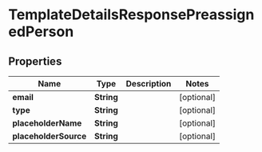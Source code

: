 

# TemplateDetailsResponsePreassignedPerson


## Properties

Name | Type | Description | Notes
------------ | ------------- | ------------- | -------------
**email** | **String** |  |  [optional]
**type** | **String** |  |  [optional]
**placeholderName** | **String** |  |  [optional]
**placeholderSource** | **String** |  |  [optional]



